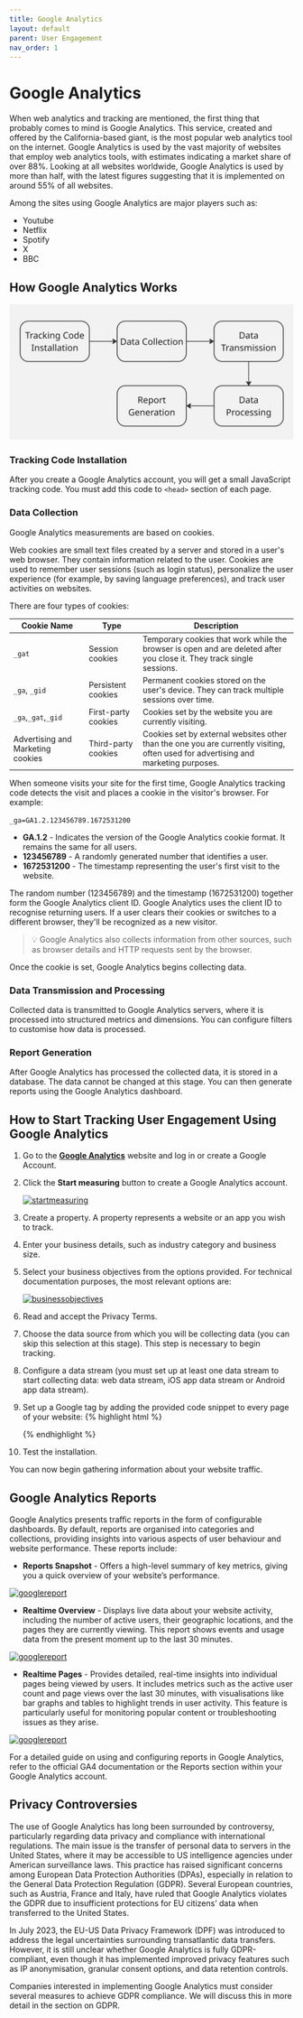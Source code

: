 ```yaml
---
title: Google Analytics
layout: default
parent: User Engagement
nav_order: 1
---
```


# Google Analytics

When web analytics and tracking are mentioned, the first thing that probably comes to mind is Google Analytics. This service, created and offered by the California-based giant, is the most popular web analytics tool on the internet. Google Analytics is used by the vast majority of websites that employ web analytics tools, with estimates indicating a market share of over 88%. Looking at all websites worldwide, Google Analytics is used by more than half, with the latest figures suggesting that it is implemented on around 55% of all websites.

Among the sites using Google Analytics are major players such as:

* Youtube
* Netflix
* Spotify
* X
* BBC

## How Google Analytics Works

[![gaprocess](../images/gaprocess.jpg "Google Analtycis process diagram")](../images/gaprocess.jpg)

### Tracking Code Installation

After you create a Google Analytics account, you will get a small JavaScript tracking code. You must add this code to ```<head>``` section of each page.

### Data Collection

Google Analytics measurements are based on cookies. 

Web cookies are small text files created by a server and stored in a user's web browser. They contain information related to the user. Cookies are used to remember user sessions (such as login status), personalize the user experience (for example, by saving language preferences), and track user activities on websites.

There are four types of cookies:

| **Cookie Name** | **Type** | **Description**
|-----------------|-----------------| ------------------------- |
| ```_gat``` | Session cookies| Temporary cookies that work while the browser is open and are deleted after you close it. They track single sessions.|
| ```_ga```, ```_gid```|Persistent cookies|Permanent cookies stored on the user's device. They can track multiple sessions over time.|
| ```_ga```,```_gat```,```_gid```| First-party cookies|Cookies set by the website you are currently visiting.|
| Advertising and Marketing cookies| Third-party cookies| Cookies set by external websites other than the one you are currently visiting, often used for advertising and marketing purposes.|

When someone visits your site for the first time, Google Analytics tracking code detects the visit and places a cookie in the visitor's browser. For example:

``` _ga=GA1.2.123456789.1672531200 ```

* **GA.1.2** - Indicates the version of the Google Analytics cookie format. It remains the same for all users. 
* **123456789** - A randomly generated number that identifies a user.
* **1672531200** - The timestamp representing the user's first visit to the website.

The random number (123456789) and the timestamp (1672531200) together form the Google Analytics client ID. Google Analytics uses the client ID to recognise returning users. If a user clears their cookies or switches to a different browser, they'll be recognized as a new visitor.

> 💡 Google Analytics also collects information from other sources, such as browser details and HTTP requests sent by the browser.

Once the cookie is set, Google Analytics begins collecting data.

### Data Transmission and Processing

Collected data is transmitted to Google Analytics servers, where it is processed into structured metrics and dimensions. You can configure filters to customise how data is processed.

### Report Generation

After Google Analytics has processed the collected data, it is stored in a database. The data cannot be changed at this stage. You can then generate reports using the Google Analytics dashboard.

## How to Start Tracking User Engagement Using Google Analytics

1. Go to the [**Google Analytics**](https://analytics.google.com/) website and log in or create a Google Account. 
2. Click the **Start measuring** button to create a Google Analytics account. 
  
      [![startmeasuring](../images/googlestart.png "a button with a text which says start measuring")](../images/googlestart.png)

3. Create a property. A property represents a website or an app you wish to track.
4. Enter your business details, such as industry category and business size.
5. Select your business objectives from the options provided. For technical documentation purposes, the most relevant options are: 

      [![businessobjectives](../images/googleobj.png "two selection buttons, both marked as selected. First one says: understand web and/or app traffic; measure your website or app visitors and the channels that drive their visits. Second one says: View user engagement and retention: learn how people explore the products or services on your website or app.")](../images/googleobj.png)

6. Read and accept the Privacy Terms.
7. Choose the data source from which you will be collecting data (you can skip this selection at this stage). This step is necessary to begin tracking. 
8. Configure a data stream (you must set up at least one data stream to start collecting data: web data stream, iOS app data stream or Android app data stream).
9. Set up a Google tag by adding the provided code snippet to every page of your website:
      {% highlight html %}
      <script async src="https://www.googletagmanager.com/gtag/js?id=G-XXXXXXXXXX"></script>
      <script>
      window.dataLayer = window.dataLayer || [];
      function gtag(){ dataLayer.push(arguments); }
      gtag('js', new Date());
      gtag('config', 'G-XXXXXXXXXX');
      </script>
      {% endhighlight %}
10. Test the installation. 

You can now begin gathering information about your website traffic.

## Google Analytics Reports

Google Analytics presents traffic reports in the form of configurable dashboards. By default, reports are organised into categories and collections, providing insights into various aspects of user behaviour and website performance. These reports include:

* **Reports Snapshot** - Offers a high-level summary of key metrics, giving you a quick overview of your website’s performance. 

[![googlereport](../images/googlereport.png "google report")](../images/googlereport.png)

* **Realtime Overview** - Displays live data about your website activity, including the number of active users, their geographic locations, and the pages they are currently viewing. This report shows events and usage data from the present moment up to the last 30 minutes.

[![googlereport](../images/googlerealtimeover.png "google report")](../images/googlerealtimeover.png)

* **Realtime Pages** - Provides detailed, real-time insights into individual pages being viewed by users. It includes metrics such as the active user count and page views over the last 30 minutes, with visualisations like bar graphs and tables to highlight trends in user activity. This feature is particularly useful for monitoring popular content or troubleshooting issues as they arise.

[![googlereport](../images/googlerealtimepages.png "google report")](../images/googlerealtimepages.png)

For a detailed guide on using and configuring reports in Google Analytics, refer to the official GA4 documentation or the Reports section within your Google Analytics account.

## Privacy Controversies

The use of Google Analytics has long been surrounded by controversy, particularly regarding data privacy and compliance with international regulations. The main issue is the transfer of personal data to servers in the United States, where it may be accessible to US intelligence agencies under American surveillance laws. This practice has raised significant concerns among European Data Protection Authorities (DPAs), especially in relation to the General Data Protection Regulation (GDPR). Several European countries, such as Austria, France and Italy, have ruled that Google Analytics violates the GDPR due to insufficient protections for EU citizens’ data when transferred to the United States.

In July 2023, the EU-US Data Privacy Framework (DPF) was introduced to address the legal uncertainties surrounding transatlantic data transfers. However, it is still unclear whether Google Analytics is fully GDPR-compliant, even though it has implemented improved privacy features such as IP anonymisation, granular consent options, and data retention controls.

Companies interested in implementing Google Analytics must consider several measures to achieve GDPR compliance. We will discuss this in more detail in the section on GDPR.
